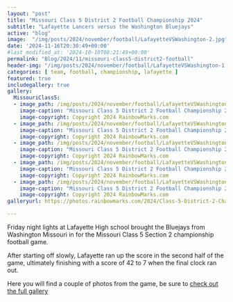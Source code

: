 ```yaml
---
layout: "post"
title: "Missouri Class 5 District 2 Football Championship 2024"
subtitle: "Lafayette Lancers versus the Washington Bluejays"
active: "blog"
image:  "/img/posts/2024/november/football/LafayetteVSWashington-2.jpg"
date: '2024-11-16T20:30:49+00:00'
#last_modified_at: '2024-10-10T08:21:49+00:00'
permalink: "Blog/2024/11/missouri-class5-district2-football"
header-img: "/img/posts/2024/november/football/LafayetteVSWashington-1.jpg"
categories: [ team, football, championship, lafayette ]
featured: true
includegallery: true
gallery:
  MissouriClass5:
  - image_path: /img/posts/2024/november/football/LafayetteVSWashington-1.jpg
    image-caption: "Missouri Class 5 District 2 Football Championship 2024"
    image-copyright: Copyright 2024 RainbowMarks.com
  - image_path: /img/posts/2024/november/football/LafayetteVSWashington-14.jpg
    image-caption: "Missouri Class 5 District 2 Football Championship 2024"
    image-copyright: Copyright 2024 RainbowMarks.com
  - image_path: /img/posts/2024/november/football/LafayetteVSWashington-25.jpg
    image-caption: "Missouri Class 5 District 2 Football Championship 2024"
    image-copyright: Copyright 2024 RainbowMarks.com
  - image_path: /img/posts/2024/november/football/LafayetteVSWashington-29.jpg
    image-caption: "Missouri Class 5 District 2 Football Championship 2024"
    image-copyright: Copyright 2024 RainbowMarks.com
  - image_path: /img/posts/2024/november/football/LafayetteVSWashington-36.jpg
    image-caption: "Missouri Class 5 District 2 Football Championship 2024"
    image-copyright: Copyright 2024 RainbowMarks.com
galleryurl: https://photos.rainbowmarks.com/2024/Class-5-District-2-Championship-Football

---
```

Friday night lights at Lafayette High school brought the Bluejays from Washington Missouri in for the Missouri Class 5 Section 2 championship football game.

After starting off slowly, Lafayette ran up the score in the second half of the game, ultimately finishing with a score of 42 to 7 when the final clock ran out. 

Here you will find a couple of photos from the game, be sure to [check out the full gallery](https://photos.rainbowmarks.com/2024/Class-5-District-2-Championship-Football)

